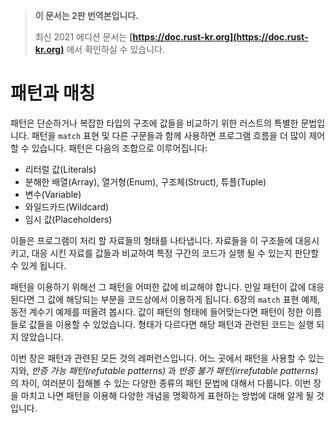 > **이 문서는 2판 번역본입니다.**
>
> 최신 2021 에디션 문서는 **[https://doc.rust-kr.org](https://doc.rust-kr.org)** 에서 확인하실 수 있습니다.

# 패턴과 매칭

패턴은 단순하거나 복잡한 타입의 구조에 값들을 비교하기 위한 러스트의 특별한 문법입니다.
패턴을 `match` 표현 및 다른 구문들과 함께 사용하면 프로그램 흐름을 더 많이 제어할 수
있습니다.
패턴은 다음의 조합으로 이루어집니다:

* 리터럴 값(Literals)
* 분해한 배열(Array), 열거형(Enum), 구조체(Struct), 튜플(Tuple)
* 변수(Variable)
* 와일드카드(Wildcard)
* 임시 값(Placeholders)

이들은 프로그램이 처리 할 자료들의 형태를 나타냅니다. 자료들을 이 구조들에 대응시키고,
대응 시킨 자료를 값들과 비교하여 특정 구간의 코드가 실행 될 수 있는지 판단할 수 있게
됩니다.

패턴을 이용하기 위해선 그 패턴을 어떠한 값에 비교해야 합니다. 만일 패턴이 값에
대응된다면 그 값에 해당되는 부분을 코드상에서 이용하게 됩니다. 6장의 `match` 표현 예제,
동전 계수기 예제를 떠올려 봅시다. 값이 패턴의 형태에 들어맞는다면 패턴이 정한
이름들로 값들을 이용할 수 있었습니다. 형태가 다르다면 해당 패턴과 관련된 코드는
실행 되지 않았습니다.

이번 장은 패턴과 관련된 모든 것의 레퍼런스입니다.
어느 곳에서 패턴을 사용할 수 있는지와,
*반증 가능 패턴(refutable patterns)* 과 *반증 불가 패턴(irrefutable patterns)* 의 차이,
여러분이 접해볼 수 있는 다양한 종류의 패턴 문법에 대해서 다룹니다.
이번 장을 마치고 나면 패턴을 이용해 다양한 개념을 명확하게 표현하는 방법에 대해 알게 될 것입니다.